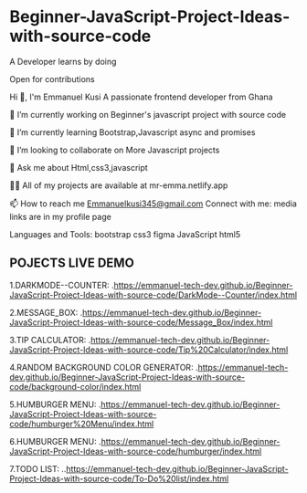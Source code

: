 # Beginner-JavaScript-Project-Ideas-with-source-code
A Developer learns by doing

Open for contributions

Hi 👋, I'm Emmanuel Kusi
A passionate frontend developer from Ghana

🔭 I’m currently working on Beginner's javascript project with source code

🌱 I’m currently learning Bootstrap,Javascript async and promises

👯 I’m looking to collaborate on More Javascript projects

💬 Ask me about Html,css3,javascript

👨‍💻 All of my projects are available at mr-emma.netlify.app

📫 How to reach me Emmanuelkusi345@gmail.com
Connect with me: media links are in my profile page


Languages and Tools:
bootstrap
css3
figma
JavaScript
html5


   POJECTS LIVE DEMO
-------------------------------

1.DARKMODE--COUNTER:
   .https://emmanuel-tech-dev.github.io/Beginner-JavaScript-Project-Ideas-with-source-code/DarkMode--Counter/index.html

2.MESSAGE_BOX:
  .https://emmanuel-tech-dev.github.io/Beginner-JavaScript-Project-Ideas-with-source-code/Message_Box/index.html

3.TIP CALCULATOR:
   .https://emmanuel-tech-dev.github.io/Beginner-JavaScript-Project-Ideas-with-source-code/Tip%20Calculator/index.html


4.RANDOM BACKGROUND COLOR GENERATOR:
  .https://emmanuel-tech-dev.github.io/Beginner-JavaScript-Project-Ideas-with-source-code/background-color/index.html

5.HUMBURGER MENU:
  .https://emmanuel-tech-dev.github.io/Beginner-JavaScript-Project-Ideas-with-source-code/humburger%20Menu/index.html

6.HUMBURGER MENU:
  .https://emmanuel-tech-dev.github.io/Beginner-JavaScript-Project-Ideas-with-source-code/humburger/index.html

7.TODO LIST:
  ..https://emmanuel-tech-dev.github.io/Beginner-JavaScript-Project-Ideas-with-source-code/To-Do%20list/index.html
